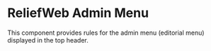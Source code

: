 ReliefWeb Admin Menu
====================

This component provides rules for the admin menu (editorial menu) displayed in the top header.
